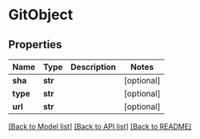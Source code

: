 # GitObject

## Properties
Name | Type | Description | Notes
------------ | ------------- | ------------- | -------------
**sha** | **str** |  | [optional]
**type** | **str** |  | [optional]
**url** | **str** |  | [optional]

[[Back to Model list]](../README.md#documentation-for-models) [[Back to API list]](../README.md#documentation-for-api-endpoints) [[Back to README]](../README.md)


